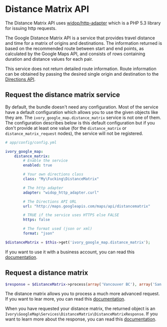 # Distance Matrix API

The Distance Matrix API uses [widop/http-adapter](http://github.com/widop/http-adapter) which is a PHP 5.3 library for
issuing http requests.

The Google Distance Matrix API is a service that provides travel distance and time for a matrix of origins and
destinations. The information returned is based on the recommended route between start and end points, as calculated
by the Google Maps API, and consists of rows containing duration and distance values for each pair.

This service does not return detailed route information. Route information can be obtained by passing the desired
single origin and destination to the
[Directions API](http://github.com/egeloen/IvoryGoogleMapBundle/blob/master/Resources/doc/usage/services/directions/directions.md).

## Request the distance matrix service

By default, the bundle doesn't need any configuration. Most of the service have a default configuration which allows
you to use the given objects like they are. The ``ivory_google_map.distance_matrix`` service is not one of them. The
configuration describes below is this default configuration but if you don't provide at least one value (for the
`distance_matrix` or `distance_matrix_request` nodes), the service will not be registered.

```yaml
# app/config/config.yml

ivory_google_map:
    distance_matrix:
        # Enable the service
        enabled: true

        # Your own directions class
        class: "My\Fucking\DistanceMatrix"

        # The http adapter
        adapter: "widop_http_adapter.curl"

        # The Directions API URL
        url: "http://maps.googleapis.com/maps/api/distancematrix"

        # TRUE if the service uses HTTPS else FALSE
        https: false

        # The format used (json or xml)
        format: "json"
```

``` php
$distanceMatrix = $this->get('ivory_google_map.distance_matrix');
```

If you want to use it with a business account, you can read this
[documentation](http://github.com/egeloen/IvoryGoogleMapBundle/blob/master/Resources/doc/usage/services/business_account.md).

## Request a distance matrix

``` php
$response = $distanceMatrix->process(array('Vancouver BC'), array('San Francisco'));
```

The distance matrix allows you to process a much more advanced request. If you want to lear more, you can read this
[documentation](http://github.com/egeloen/IvoryGoogleMapBundle/blob/master/Resources/doc/usage/services/distance_matrix/distance_matrix_request.md).

When you have requested your distance matrix, the returned object is an
``Ivory\GoogleMap\Services\DistanceMatrix\DistanceMatrixResponse``. If you want to learn more about the response, you
can read this [documentation](http://github.com/egeloen/ivory-google-map/blob/master/doc/usage/services/distance_matrix/distance_matrix.md).
